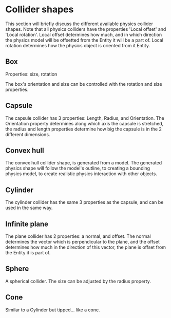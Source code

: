 # Collider shapes

<div class="doc-incomplete"/>

This section will briefly discuss the different available physics collider shapes. Note that all physics colliders have the properties 'Local offset' and 'Local rotation'. Local offset determines how much, and in which direction the physics model will be offsetted from the Entity it will be a part of. Local rotation determines how the physics object is oriented from it Entity.

## Box

Properties: size, rotation

The box's orientation and size can be controlled with the rotation and size properties.

## Capsule

The capsule collider has 3 properties: Length, Radius, and Orientation. The Orientation property determines along which axis the capsule is stretched, the radius and length properties determine how big the capsule is in the 2 different dimensions.

## Convex hull

The convex hull collider shape, is generated from a model. The generated physics shape will follow the model's outline, to creating a bounding physics model, to create realistic physics interaction with other objects.

## Cylinder

The cylinder collider has the same 3 properties as the capsule, and can be used in the same way.

## Infinite plane

The plane collider has 2 properties: a normal, and offset. The normal determines the vector which is perpendicular to the plane, and the offset determines how much in the direction of this vector, the plane is offset from the Entity it is part of.

## Sphere

A spherical collider. The size can be adjusted by the radius property.

## Cone

Similar to a Cylinder but tipped... like a cone.